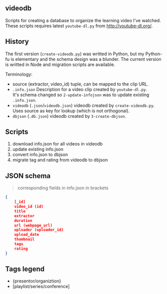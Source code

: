 ## videodb

Scripts for creating a database to organize the learning video I've watched.
These scripts requires latest `youtube-dl.py` from http://youtube-dl.org/.

## History

The first version (`create-videodb.py`) was writted in Python, but my Python-fu is elementary and the schema design was a blunder.
The current version is writted in Node and migration scripts are available.

Terminology:
- source
(extractor, video_id) tuple, can be mapped to the clip URL.
- `.info.json`
Description for a video clip created by `youtube-dl.py`.  
It's schema changed so `2-update-infojson` was to update existing `.info.json`.
- `videodb` (`.json`/`videodb.json`)
videodb created by `create-videodb.py`.  
Uses source as key for lookup (which is not orthogonal).
- `dbjson` (`.db.json`)
videodb created by `3-create-dbjson`.

## Scripts

1. download info.json for all videos in videodb
2. update existing info.json
3. convert info.json to dbjson
4. migrate tag and rating from videodb to dbjson

## JSON schema

> corresponding fields in info.json in brackets

```json
{
    [_id]
    video_id (id)
    title
    extractor
    duration
    url (webpage_url)
    uploader (uploader_id)
    upload_date
    thumbnail
    tags
    rating
}
```

## Tags legend

- {presentor/organiztion}
- [playlist/series/conference]
